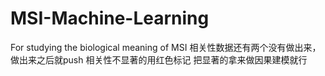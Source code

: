 # MSI-Machine-Learning
For studying the biological meaning of MSI
相关性数据还有两个没有做出来，做出来之后就push
相关性不显著的用红色标记
把显著的拿来做因果建模就行
